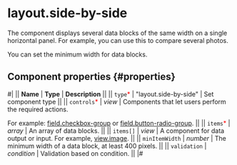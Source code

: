# layout.side-by-side

The component displays several data blocks of the same width on a single horizontal panel. For example, you can use this to compare several photos.

You can set the minimum width for data blocks.

## Component properties {#properties}

#|
|| **Name** | **Type** | **Description** ||
|| `type`<span style="color: red">\*</span> | "layout.side-by-side" | Set component type ||
|| `controls`<span style="color: red">\*</span> | _view_ | Components that let users perform the required actions.

For example: [field.checkbox-group](field.checkbox-group.md) or [field.button-radio-group](field.button-radio-group.md). ||
|| `items`<span style="color: red">\*</span> | _array_ | An array of data blocks. ||
|| `items[]` | _view_ | A component for data output or input. For example, [view.image](view.image.md). ||
|| `minItemWidth` | _number_ | The minimum width of a data block, at least 400 pixels. ||
|| `validation` | _condition_ | Validation based on condition. ||
|#

